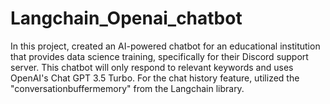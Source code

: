 # Langchain_Openai_chatbot

In this project, created an AI-powered chatbot for an educational institution that provides data science training, specifically for their Discord support server. 
This chatbot will only respond to relevant keywords and uses OpenAI's Chat GPT 3.5 Turbo. For the chat history feature, utilized the "conversationbuffermemory" from the Langchain library.





